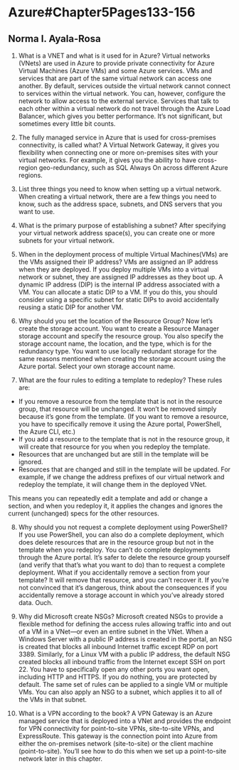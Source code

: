 ﻿# Azure#Chapter5Pages133-156

## Norma I. Ayala-Rosa

1. What is a VNET and what is it used for in Azure?
Virtual networks (VNets) are used in Azure to provide private connectivity for Azure Virtual Machines (Azure VMs) and some Azure services. VMs and services that are part of the same virtual network can access one another. By default, services outside the virtual network cannot connect to services within the virtual network. You can, however, configure the network to allow access to the external service.
Services that talk to each other within a virtual network do not travel through the Azure Load Balancer, which gives you better performance. It’s not significant, but sometimes every little bit counts.

2. The fully managed service in Azure that is used for cross-premises connectivity, is called what? A Virtual Network Gateway, it gives you flexibility when connecting one or more on-premises sites with your virtual networks. For example, it gives you the ability to have cross-region geo-redundancy, such as SQL Always On across different Azure regions.

3. List three things you need to know when setting up a virtual network.
When creating a virtual network, there are a few things you need to know, such as the address space, subnets, and DNS servers that you want to use.

4. What is the primary purpose of establishing a subnet?
After specifying your virtual network address space(s), you can create one or more subnets for your virtual network.

5. When in the deployment process of multiple Virtual Machines(VMs) are the VMs assigned their IP address?
VMs are assigned an IP address when they are deployed. If you deploy multiple VMs into a virtual network or subnet, they are assigned IP addresses as they boot up. A dynamic IP address (DIP) is the internal IP address associated with a VM. You can allocate a static DIP to a VM. If you do this, you should consider using a specific subnet for static DIPs to avoid accidentally reusing a static DIP for another VM.

6. Why should you set the location of the Resource Group?
Now let’s create the storage account. You want to create a Resource Manager storage account and specify the resource group. You also specify the storage account name, the location, and the type, which is for the redundancy type. You want to use locally redundant storage for the same reasons mentioned when creating the storage account using the Azure portal. Select your own storage account name.

7. What are the four rules to editing a template to redeploy? These rules are:
- If you remove a resource from the template that is not in the resource group, that resource will be unchanged. It won’t be removed simply because it’s gone from the template. (If you want to remove a resource, you have to specifically remove it using the Azure portal, PowerShell, the Azure CLI, etc.)
- If you add a resource to the template that is not in the resource group, it will create that resource for you when you redeploy the template.
- Resources that are unchanged but are still in the template will be ignored.
- Resources that are changed and still in the template will be updated. For example, if we change the address prefixes of our virtual network and redeploy the template, it will change them in the deployed VNet.

This means you can repeatedly edit a template and add or change a section, and when you redeploy it, it applies the changes and ignores the current (unchanged) specs for the other resources.

8. Why should you not request a complete deployment using PowerShell?
If you use PowerShell, you can also do a complete deployment, which does delete resources that are in the resource group but not in the template when you redeploy. You can’t do complete deployments through the Azure portal. It’s safer to delete the resource group yourself (and verify that that’s what you want to do) than to request a complete deployment. What if you accidentally remove a section from your template? It will remove that resource, and you can’t recover it. If you’re not convinced that it’s dangerous, think about the consequences if you accidentally remove a storage account in which you’ve already stored data. Ouch.

9. Why did Microsoft create NSGs?
Microsoft created NSGs to provide a flexible method for defining the access rules allowing traffic into and out of a VM in a VNet—or even an entire subnet in the VNet. When a Windows Server with a public IP address is created in the portal, an NSG is created that blocks all inbound Internet traffic except RDP on port 3389. Similarly, for a Linux VM with a public IP address, the default NSG created blocks all inbound traffic from the Internet except SSH on port 22. You have to specifically open any other ports you want open, including HTTP and HTTPS. If you do nothing, you are protected by default. The same set of rules can be applied to a single VM or multiple VMs. You can also apply an NSG to a subnet, which applies it to all of the VMs in that subnet.

10. What is a VPN according to the book?
A VPN Gateway is an Azure managed service that is deployed into a VNet and provides the endpoint for VPN connectivity for point-to-site VPNs, site-to-site VPNs, and ExpressRoute. This gateway is the connection point into Azure from either the on-premises network (site-to-site) or the client machine (point-to-site). You’ll see how to do this when we set up a point-to-site network later in this chapter.
